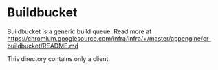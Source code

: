 # Buildbucket

Buildbucket is a generic build queue. Read more at
https://chromium.googlesource.com/infra/infra/+/master/appengine/cr-buildbucket/README.md

This directory contains only a client.
